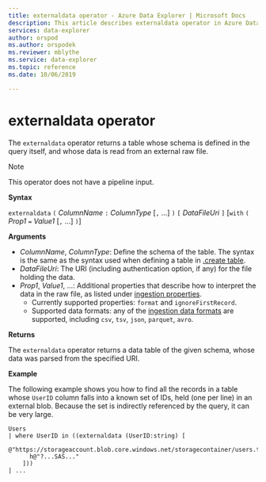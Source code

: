 ```yaml
---
title: externaldata operator - Azure Data Explorer | Microsoft Docs
description: This article describes externaldata operator in Azure Data Explorer.
services: data-explorer
author: orspod
ms.author: orspodek
ms.reviewer: mblythe
ms.service: data-explorer
ms.topic: reference
ms.date: 10/06/2019

---
```

# externaldata operator

The `externaldata` operator returns a table whose schema is defined in the query itself, and whose data is read from an external raw file.

> [!NOTE]
> This operator does not have a pipeline input.

**Syntax**

`externaldata` `(` *ColumnName* `:` *ColumnType* [`,` ...] `)` `[` *DataFileUri* `]` [`with` `(` *Prop1* `=` *Value1* [`,` ...] `)`]

**Arguments**

* *ColumnName*, *ColumnType*: Define the schema of the table. The syntax is the same as the syntax used when defining a table in [.create table](../management/tables.md#create-table).
* *DataFileUri*: The URI (including authentication option, if any) for the file holding the data.
* *Prop1*, *Value1*, ...: Additional properties that describe how to interpret the data in the raw file, as listed under [ingestion properties](../management/data-ingestion/index.md).
    * Currently supported properties: `format` and `ignoreFirstRecord`.
    * Supported data formats: any of the [ingestion data formats](../management/data-ingestion/index.md#supported-data-formats) are supported, including `csv`, `tsv`, `json`, `parquet`, `avro`.

**Returns**

The `externaldata` operator returns a data table of the given schema, whose data was parsed from the specified URI.

**Example**

The following example shows you how to find all the records in a table whose `UserID` column falls into a known set of IDs, held (one per line) in an external blob. Because the set is indirectly referenced by the query, it can be very large.

```kusto
Users
| where UserID in ((externaldata (UserID:string) [
    @"https://storageaccount.blob.core.windows.net/storagecontainer/users.txt"
      h@"?...SAS..."
    ]))
| ...
```